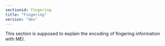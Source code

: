 ```yaml
---
sectionid: fingering
title: "Fingering"
version: "dev"
---
```


This section is supposed to explain the encoding of fingering information with MEI. 
